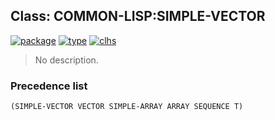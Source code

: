 ## Class: COMMON-LISP:SIMPLE-VECTOR
[![package](https://img.shields.io/badge/Package-COMMON--LISP-5f9ea0.svg?style=social&colorA=999999)](../) [![type](https://img.shields.io/badge/Type-Class-5f9ea0.svg?style=social&colorA=999999)](../#class) [![clhs](https://img.shields.io/badge/CLHS-SIMPLE--VECTOR-5f9ea0.svg?style=social&colorA=999999)](http://www.lispworks.com/documentation/HyperSpec/Body/t_smp_ve.htm) 

> No description.

### Precedence list
```
(SIMPLE-VECTOR VECTOR SIMPLE-ARRAY ARRAY SEQUENCE T)
```
